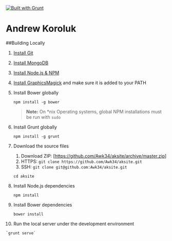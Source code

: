 [![Built with Grunt](https://cdn.gruntjs.com/builtwith.png)](http://gruntjs.com/) 

Andrew Koroluk
===================

##Building Locally
1. [Install Git](http://www.git-scm.com/downloads)

2. [Install MongoDB](https://www.mongodb.org/downloads)
	
3. [Install Node.js & NPM](http://nodejs.org/download/)

4. [Install GraphicsMagick](http://www.graphicsmagick.org/) and make sure it is added to your PATH

5. Install Bower globally

	`npm install -g bower`
	> **Note:** On *nix Operating systems, global NPM installations must be run with `sudo`

6. Install Grunt globally

	`npm install -g grunt`

7. Download the source files
    1. Download ZIP: [https://github.com/Awk34/aksite/archive/master.zip]
    2. HTTPS:  `git clone https://github.com/Awk34/aksite.git`
    3. SSH: `git clone git@github.com:Awk34/aksite.git`
	
	`cd aksite`
	
8. Install Node.js dependencies

	`npm install`

9. Install Bower dependencies

	`bower install`
	
10.  Run the local server under the development environment

	`grunt serve`
